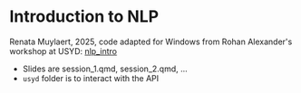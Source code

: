 # Introduction to NLP

Renata Muylaert, 2025, code adapted for Windows from Rohan Alexander's workshop at USYD: [nlp_intro](https://github.com/RohanAlexander/nlp_intro) 

- Slides are session_1.qmd, session_2.qmd, ...
- `usyd` folder is to interact with the API
